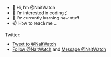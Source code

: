 - 👋 Hi, I’m @NaitWatch
- 👀 I’m interested in coding ;)
- 🌱 I’m currently learning new stuff
- 📫 How to reach me ...<br>

Twitter:<br>
- <a href="https://twitter.com/intent/tweet?screen_name=NaitWatch&ref_src=twsrc%5Etfw" target="_blank" >Tweet to @NaitWatch</a><br>
- <a href="https://twitter.com/NaitWatch?ref_src=twsrc%5Etfw" target="_blank" >Follow @NaitWatch</a> and
<a href="https://twitter.com/messages/compose?recipient_id=1481499886763880450" target="_blank">Message @NaitWatch</a>

<!---
NaitWatch/NaitWatch is a ✨ special ✨ repository because its `README.md` (this file) appears on your GitHub profile.
You can click the Preview link to take a look at your changes.
--->
